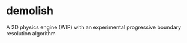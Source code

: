 # demolish

A 2D physics engine (WIP) with an experimental progressive boundary resolution algorithm
